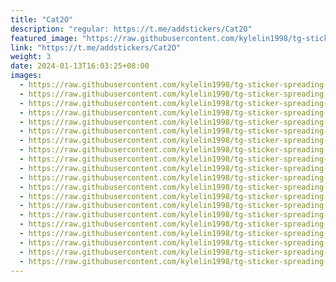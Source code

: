 ```yaml
---
title: "Cat2O"
description: "regular: https://t.me/addstickers/Cat2O"
featured_image: "https://raw.githubusercontent.com/kylelin1998/tg-sticker-spreading-worldwide-images/main/img/7679bd6f-47d2-4141-8dc6-5051aaa6f795.jpg"
link: "https://t.me/addstickers/Cat2O"
weight: 3
date: 2024-01-13T16:03:25+08:00
images:
  - https://raw.githubusercontent.com/kylelin1998/tg-sticker-spreading-worldwide-images/main/img/7679bd6f-47d2-4141-8dc6-5051aaa6f795.jpg
  - https://raw.githubusercontent.com/kylelin1998/tg-sticker-spreading-worldwide-images/main/img/a5d7849e-7702-4731-a244-5bcf95d54c23.jpg
  - https://raw.githubusercontent.com/kylelin1998/tg-sticker-spreading-worldwide-images/main/img/aa888c31-98ef-433a-8174-5dc74641b2ff.jpg
  - https://raw.githubusercontent.com/kylelin1998/tg-sticker-spreading-worldwide-images/main/img/bcf1f8b2-bb81-49d4-9de9-77503293b0b9.jpg
  - https://raw.githubusercontent.com/kylelin1998/tg-sticker-spreading-worldwide-images/main/img/cea03f4a-0365-4d42-aa73-558ae0374c20.jpg
  - https://raw.githubusercontent.com/kylelin1998/tg-sticker-spreading-worldwide-images/main/img/67b666ff-d7b2-4963-bdd7-b3a2eb2c1b75.jpg
  - https://raw.githubusercontent.com/kylelin1998/tg-sticker-spreading-worldwide-images/main/img/128485f9-b6ff-4fa6-9baf-1caac93c4354.jpg
  - https://raw.githubusercontent.com/kylelin1998/tg-sticker-spreading-worldwide-images/main/img/9a8c7514-a11f-485b-a258-ff7eaaae73d3.jpg
  - https://raw.githubusercontent.com/kylelin1998/tg-sticker-spreading-worldwide-images/main/img/5d2ce984-d9af-467e-b0dc-15ca348a266d.jpg
  - https://raw.githubusercontent.com/kylelin1998/tg-sticker-spreading-worldwide-images/main/img/cb5b1aab-16c3-4563-b8c9-cf9095cacf1f.jpg
  - https://raw.githubusercontent.com/kylelin1998/tg-sticker-spreading-worldwide-images/main/img/81caa166-448d-448d-bb73-44fbdf112dbe.jpg
  - https://raw.githubusercontent.com/kylelin1998/tg-sticker-spreading-worldwide-images/main/img/9ab638c4-3cb9-469b-93da-fd2ab2a9cf9f.jpg
  - https://raw.githubusercontent.com/kylelin1998/tg-sticker-spreading-worldwide-images/main/img/8d317466-640c-4acc-9911-96797584fd1a.jpg
  - https://raw.githubusercontent.com/kylelin1998/tg-sticker-spreading-worldwide-images/main/img/0b69ef8c-1476-4108-9d1c-7987dc11d7d9.jpg
  - https://raw.githubusercontent.com/kylelin1998/tg-sticker-spreading-worldwide-images/main/img/6dbcb3e3-d3a1-4816-ae65-54c7d77e8557.jpg
  - https://raw.githubusercontent.com/kylelin1998/tg-sticker-spreading-worldwide-images/main/img/4a417cf1-281d-49cb-a409-feba28a32e24.jpg
  - https://raw.githubusercontent.com/kylelin1998/tg-sticker-spreading-worldwide-images/main/img/02d62059-2e3a-4f48-a45d-0c8a2d1b81ce.jpg
  - https://raw.githubusercontent.com/kylelin1998/tg-sticker-spreading-worldwide-images/main/img/dfe16bf1-c2e6-4e34-ab25-a69cb2487416.jpg
  - https://raw.githubusercontent.com/kylelin1998/tg-sticker-spreading-worldwide-images/main/img/3ad7e1cb-2779-4e3a-8a41-adca5eaa03ce.jpg
  - https://raw.githubusercontent.com/kylelin1998/tg-sticker-spreading-worldwide-images/main/img/bd843bf3-67ae-4b24-a33b-7986f2ccdfe6.jpg
---
```

